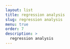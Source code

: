 ```yaml
---
layout: list
title: regression analysis
slug: regression analysis
menu: true
order: 7
description: >
  regression analysis
---
```

